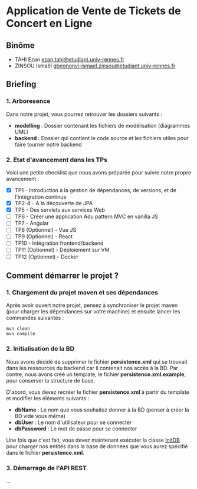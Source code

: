 # Application de Vente de Tickets de Concert en Ligne

## Binôme

- TAHI Ezan [ezan.tahi@etudiant.univ-rennes.fr](mailto:ezan.tahi@etudiant.univ-rennes.fr)
- ZINSOU
  Ismaël [gbegnonvi-ismael.zinsou@etudiant.univ-rennes.fr](mailto:gbegnonvi-ismael.zinsou@etudiant.univ-rennes.fr)

## Briefing

### 1. Arboresence

Dans notre projet, vous pourrez retrouver les dossiers suivants :

- **modelling** : Dossier contenant les fichiers de modélisation (diagrammes UML)
- **backend** : Dossier qui contient le code source et les fichiers utiles pour faire tourner notre backend

### 2. Etat d'avancement dans les TPs

Voici une petite checklist que nous avons préparée pour suivre notre propre avancement :

- [x] TP1 - Introduction à la gestion de dépendances, de versions, et de l'intégration continue
- [x] TP2-4 - A la découverte de JPA
- [x] TP5 - Des servlets aux services Web
- [ ] TP6 - Créer une application Adu pattern MVC en vanilla JS
- [ ] TP7 - Angular
- [ ] TP8 (Optionnel) - Vue JS
- [ ] TP9 (Optionnel) - React
- [ ] TP10 - Intégration frontend/backend
- [ ] TP11 (Optionnel) - Déploiement sur VM
- [ ] TP12 (Optionnel) - Docker

## Comment démarrer le projet ?

### 1. Chargement du projet maven et ses dépendances

Après avoir ouvert notre projet, pensez à synchroniser le projet maven (pour charger les dépendances sur votre machine)
et ensuite lancer les commandes suivantes :

```
mvn clean
mvn compile
```

### 2. Initialisation de la BD

Nous avons décidé de supprimer le fichier **persistence.xml** qui se trouvait dans les ressources du backend car il
contenait nos accès à la BD.
Par contre, nous avons créé un template, le fichier **persistence.xml.example**, pour conserver la structure de base.

D'abord, vous devez recréer le fichier **persistence.xml** à partir du template et modifier les éléments suivants :

- **dbName** : Le nom que vous souhaitez donner à la BD (penser à créer la BD vide vous même)
- **dbUser** : Le nom d'utilisateur pour se connecter
- **dbPassword** : Le mot de passe pour se connecter

Une fois que c'est fait, vous devez maintenant exécuter la classe [InitDB](backend/src/main/java/jpa/InitDB.java) pour
charger nos entités dans la base de données que vous aurez spécifié dans le fichier **persistence.xml**.

### 3. Démarrage de l'API REST

...

